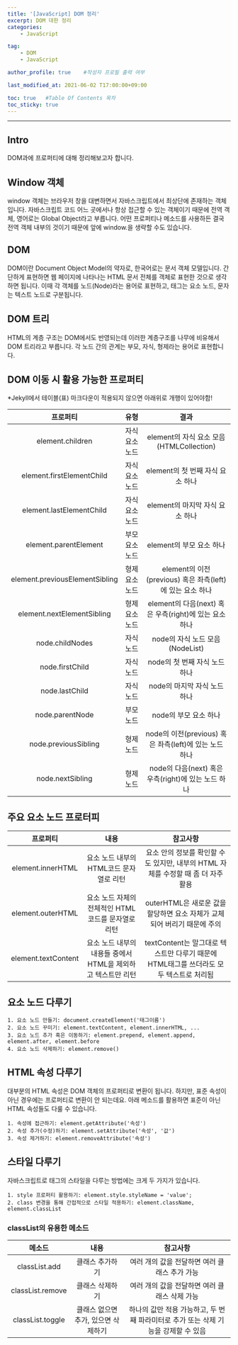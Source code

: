 ```yaml
---
title: '[JavaScript] DOM 정리'
excerpt: DOM 대한 정리
categories:
    - JavaScript

tag:
    - DOM
    - JavaScript

author_profile: true    #작성자 프로필 출력 여부

last_modified_at: 2021-06-02 T17:00:00+09:00

toc: true   #Table Of Contents 목차 
toc_sticky: true
---
```


---

<!-- <center><img src="https://user-images.githubusercontent.com/47733530/72419812-df6e0780-37c0-11ea-907c-1fd2bace1f6d.png" width="40%" height="30%"></center> -->

## Intro
DOM과에 프로퍼티에 대해 정리해보고자 합니다.


## Window 객체
window 객체는 브라우저 창을 대변하면서 자바스크립트에서 최상단에 존재하는 객체입니다.
자바스크립트 코드 어느 곳에서나 항상 접근할 수 있는 객체이기 때문에 전역 객체, 영어로는 Global Object라고 부릅니다.
어떤 프로퍼티나 메소드를 사용하든 결국 전역 객체 내부의 것이기 때문에 앞에 window.을 생략할 수도 있습니다.  


## DOM

DOM이란 Document Object Model의 약자로, 한국어로는 문서 객체 모델입니다.
간단하게 표현하면 웹 페이지에 나타나는 HTML 문서 전체를 객체로 표현한 것으로 생각하면 됩니다.
이때 각 객체를 노드(Node)라는 용어로 표현하고, 태그는 요소 노드, 문자는 텍스트 노드로 구분됩니다.

## DOM 트리
HTML의 계층 구조는 DOM에서도 반영되는데 이러한 계층구조를 나무에 비유해서 DOM 트리라고 부릅니다.
각 노드 간의 관계는 부모, 자식, 형제라는 용어로 표현합니다.

## DOM 이동 시 활용 가능한 프로퍼티
*Jekyll에서 테이블(표) 마크다운이 적용되지 않으면 아래위로 개행이 있어야함!


|프로퍼티|유형|결과|
|:----------:|:------:|:-----------:|
|element.children|자식 요소 노드|element의 자식 요소 모음(HTMLCollection)|
|element.firstElementChild|자식 요소 노드|element의 첫 번째 자식 요소 하나|
|element.lastElementChild|자식 요소 노드|element의 마지막 자식 요소 하나|
|element.parentElement|부모 요소 노드|element의 부모 요소 하나|
|element.previousElementSibling|형제 요소 노드|element의 이전(previous) 혹은 좌측(left)에 있는 요소 하나|
|element.nextElementSibling|형제 요소 노드|element의 다음(next) 혹은 우측(right)에 있는 요소 하나|
|node.childNodes|자식 노드|node의 자식 노드 모음(NodeList)|
|node.firstChild|자식 노드|node의 첫 번째 자식 노드 하나|
|node.lastChild|자식 노드|node의 마지막 자식 노드 하나|
|node.parentNode|부모 노드|node의 부모 요소 하나|
|node.previousSibling|형제 노드|node의 이전(previous) 혹은 좌측(left)에 있는 노드 하나|
|node.nextSibling|형제 노드|node의 다음(next) 혹은 우측(right)에 있는 노드 하나|


## 주요 요소 노드 프로터피


|프로퍼티|내용|참고사항|
|:--------:|:---------:|:------------:|
|element.innerHTML|요소 노드 내부의 HTML코드 문자열로 리턴|요소 안의 정보를 확인할 수도 있지만, 내부의 HTML 자체를 수정할 때 좀 더 자주 활용|
|element.outerHTML|요소 노드 자체의 전체적인 HTML 코드를 문자열로 리턴|outerHTML은 새로운 값을 할당하면 요소 자체가 교체되어 버리기 때문에 주의|
|element.textContent|요소 노드 내부의 내용들 중에서 HTML을 제외하고 텍스트만 리턴|textContent는 말그대로 텍스트만 다루기 때문에 HTML태그를 쓰더라도 모두 텍스트로 처리됨|


## 요소 노드 다루기
```
1. 요소 노드 만들기: document.createElement('태그이름')
2. 요소 노드 꾸미기: element.textContent, element.innerHTML, ...
3. 요소 노드 추가 혹은 이동하기: element.prepend, element.append, element.after, element.before
4. 요소 노드 삭제하기: element.remove()
```

## HTML 속성 다루기
대부분의 HTML 속성은 DOM 객체의 프로퍼티로 변환이 됩니다.
하지만, 표준 속성이 아닌 경우에는 프로퍼티로 변환이 안 되는데요. 아래 메소드를 활용하면 표준이 아닌 HTML 속성들도 다룰 수 있습니다.

```
1. 속성에 접근하기: element.getAttribute('속성')
2. 속성 추가(수정)하기: element.setAttribute('속성', '값')
3. 속성 제거하기: element.removeAttribute('속성')
```

## 스타일 다루기
자바스크립트로 태그의 스타일을 다루는 방법에는 크게 두 가지가 있습니다.
```
1. style 프로퍼티 활용하기: element.style.styleName = 'value';
2. class 변경을 통해 간접적으로 스타일 적용하기: element.className, element.classList
```

### classList의 유용한 메소드


|메소드|내용|참고사항|
|:------:|:-------:|:--------:|
|classList.add|클래스 추가하기|여러 개의 값을 전달하면 여러 클래스 추가 가능|
|classList.remove|클래스 삭제하기|여러 개의 값을 전달하면 여러 클래스 삭제 가능|
|classList.toggle|클래스 없으면 추가, 있으면 삭제하기|하나의 값만 적용 가능하고, 두 번째 파라미터로 추가 또는 삭제 기능을 강제할 수 있음|

